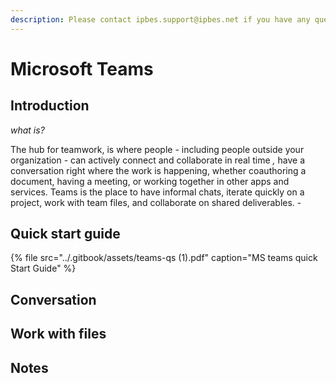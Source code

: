 ```yaml
---
description: Please contact ipbes.support@ipbes.net if you have any questions
---
```


# Microsoft Teams

## Introduction

_what is?_ 

The hub for teamwork, is where people - including people outside your organization - can actively connect and collaborate in real time _,_ have a conversation right where the work is happening, whether coauthoring a document, having a meeting, or working together in other apps and services. Teams is the place to have informal chats, iterate quickly on a project, work with team files, and collaborate on shared deliverables. - 

## Quick start guide

{% file src="../.gitbook/assets/teams-qs \(1\).pdf" caption="MS teams quick Start Guide" %}

## Conversation

## Work with files

## Notes



